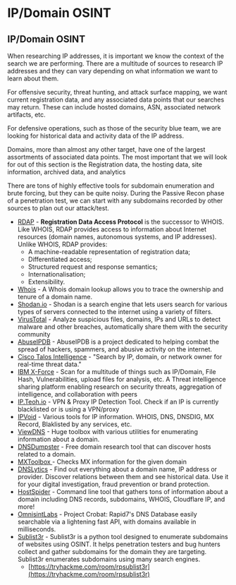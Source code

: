 # IP/Domain OSINT

## IP/Domain OSINT

When researching IP addresses, it is important we know the context of the search we are performing. There are a multitude of sources to research IP addresses and they can vary depending on what information we want to learn about them.&#x20;

For offensive security, threat hunting, and attack surface mapping, we want current registration data, and any associated data points that our searches may return. These can include hosted domains, ASN, associated network artifacts, etc.

For defensive operations, such as those of the security blue team, we are looking for historical data and activity data of the IP address.

Domains, more than almost any other target, have one of the largest assortments of associated data points. The most important that we will look for out of this section is the Registration data, the hosting data, site information, archived data, and analytics

There are tons of highly effective tools for subdomain enumeration and brute forcing, but they can be quite noisy. During the Passive Recon phase of a penetration test, we can start with any subdomains recorded by other sources to plan out our attack/test.

* [RDAP](https://client.rdap.org/) - **Registration Data Access Protocol** is the successor to WHOIS. Like WHOIS, RDAP provides access to information about Internet resources (domain names, autonomous systems, and IP addresses). Unlike WHOIS, RDAP provides:
  * A machine-readable representation of registration data;
  * Differentiated access;
  * Structured request and response semantics;
  * Internationalisation;
  * Extensibility.
* [Whois](https://www.whois.com/whois) - A Whois domain lookup allows you to trace the ownership and tenure of a domain name.
* [Shodan.io](https://www.shodan.io/) - Shodan is a search engine that lets users search for various types of servers connected to the internet using a variety of filters.
* [VirusTotal](https://www.virustotal.com/gui/home/upload) - Analyze suspicious files, domains, IPs and URLs to detect malware and other breaches, automatically share them with the security community
* [AbuseIPDB](https://www.abuseipdb.com/) - AbuseIPDB is a project dedicated to helping combat the spread of hackers, spammers, and abusive activity on the internet.
* [Cisco Talos Intelligence](https://talosintelligence.com/) - "Search by IP, domain, or network owner for real-time threat data."
* [IBM X-Force](https://exchange.xforce.ibmcloud.com/) - Scan for a multitude of things such as IP/Domain, File Hash, Vulnerabilities, upload files for analysis, etc. A Threat intelligence sharing platform enabling research on security threats, aggregation of intelligence, and collaboration with peers
* [IP.Teoh.io](https://ip.teoh.io/vpn-detection) - VPN & Proxy IP Detection Tool. Check if an IP is currently blacklisted or is using a VPN/proxy
* [IPVoid](https://www.ipvoid.com/) - Various tools for IP information. WHOIS, DNS, DNSDIG, MX Record, Blaklisted by any services, etc.
* [ViewDNS](https://viewdns.info/) - Huge toolbox with various utilities for enumerating information about a domain.
* [DNSDumpster](https://dnsdumpster.com/) - Free domain research tool that can discover hosts related to a domain.&#x20;
* [MXToolbox ](https://mxtoolbox.com/)-  Checks MX information for the given domain
* [DNSLytics](https://dnslytics.com/) - Find out everything about a domain name, IP address or provider. Discover relations between them and see historical data. Use it for your digital investigation, fraud prevention or brand protection.
* [HostSpider](https://github.com/h3x0crypt/HostSpider) - Command line tool that gathers tons of information about a domain including DNS records, subdomains, WHOIS, Cloudflare IP, and more!
* [OmnisintLabs](https://omnisint.io/) - Project Crobat: Rapid7's DNS Database easily searchable via a lightening fast API, with domains available in milliseconds.
* [Sublist3r](https://github.com/aboul3la/Sublist3r) - Sublist3r is a python tool designed to enumerate subdomains of websites using OSINT. It helps penetration testers and bug hunters collect and gather subdomains for the domain they are targeting. Sublist3r enumerates subdomains using many search engines.
  * [https://tryhackme.com/room/rpsublist3r](https://tryhackme.com/room/rpsublist3r)

